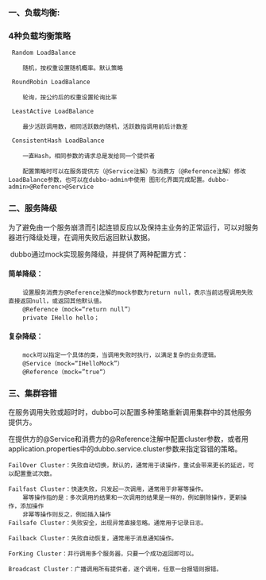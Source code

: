 ### 一、负载均衡:

### 	4种负载均衡策略

```properties
 Random LoadBalance

	随机，按权重设置随机概率。默认策略

 RoundRobin LoadBalance

	轮询，按公约后的权重设置轮询比率

 LeastActive LoadBalance

	最少活跃调用数，相同活跃数的随机，活跃数指调用前后计数差

 ConsistentHash LoadBalance

	一直Hash，相同参数的请求总是发给同一个提供者

	配置策略时可以在服务提供方（@Service注解）与消费方（@Reference注解）修改LoadBalance参数，也可以在dubbo-admin中使用 图形化界面完成配置。dubbo-admin>@Referenc>@Service
```

### 二、服务降级

​	为了避免由一个服务崩溃而引起连锁反应以及保持主业务的正常运行，可以对服务器进行降级处理，在调用失败后返回默认数据。

​	dubbo通过mock实现服务降级，并提供了两种配置方式：

#### 		简单降级：

```properties
	设置服务消费方@Reference注解的mock参数为return null，表示当前远程调用失败直接返回null，或返回其他默认值。
	@Reference（mock=“return null”）
	private IHello hello；
```

#### 		复杂降级：

```properties
	mock可以指定一个具体的类，当调用失败时执行，以满足复杂的业务逻辑。
	@Service（mock=“IHelloMock”）
	@Reference（mock=”true“）
```

### 三、集群容错

​	在服务调用失败或超时时，dubbo可以配置多种策略重新调用集群中的其他服务提供方。

​	在提供方的@Service和消费方的@Reference注解中配置cluster参数，或者用application.properties中的dubbo.service.cluster参数来指定容错的策略。

```properties
FailOver Cluster：失败自动切换，默认的，通常用于读操作，重试会带来更长的延迟，可以配置重试次数。

Failfast Cluster：快速失败，只发起一次调用，通常用于非幂等操作。
	幂等操作指的是：多次调用的结果和一次调用的结果是一样的，例如删除操作，更新操作，添加操作
	非幂等操作则反之，例如插入操作
Failsafe Cluster：失败安全，出现异常直接忽略。通常用于记录日志。

Failback Cluster：失败自动恢复，通常用于消息通知操作。

ForKing Cluster：并行调用多个服务器，只要一个成功返回即可以。

Broadcast Cluster：广播调用所有提供者，逐个调用，任意一台报错则报错。
```


